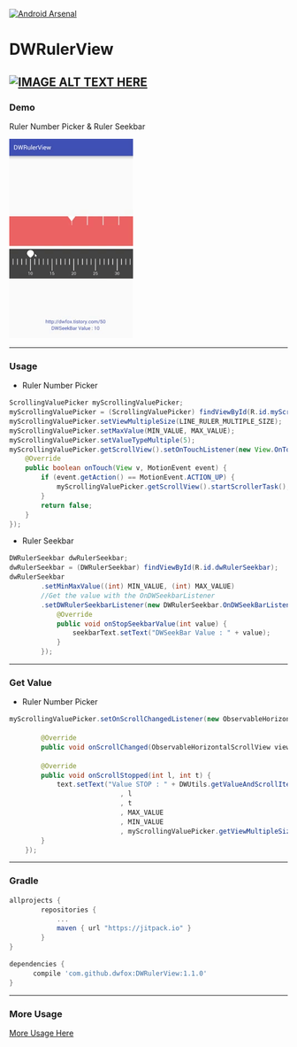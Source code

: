 [![Android Arsenal](https://img.shields.io/badge/Android%20Arsenal-DWRulerView-brightgreen.svg?style=flat)](http://android-arsenal.com/details/1/4630)

DWRulerView
=========
[![IMAGE ALT TEXT HERE](https://github.com/dwfox/DWRulerView/raw/master/screenshot/youtube_image.png)](http://www.youtube.com/watch?v=Udy_ThDo5kw)
---
### Demo
Ruler Number Picker & Ruler Seekbar

<img src="screenshot/dwseekbar.gif"/>

---

### Usage
- Ruler Number Picker
```java
ScrollingValuePicker myScrollingValuePicker;
myScrollingValuePicker = (ScrollingValuePicker) findViewById(R.id.myScrollingValuePicker);
myScrollingValuePicker.setViewMultipleSize(LINE_RULER_MULTIPLE_SIZE);
myScrollingValuePicker.setMaxValue(MIN_VALUE, MAX_VALUE);
myScrollingValuePicker.setValueTypeMultiple(5);
myScrollingValuePicker.getScrollView().setOnTouchListener(new View.OnTouchListener() {
    @Override
    public boolean onTouch(View v, MotionEvent event) {
        if (event.getAction() == MotionEvent.ACTION_UP) {
            myScrollingValuePicker.getScrollView().startScrollerTask();
        }
        return false;
    }
});
```

- Ruler Seekbar
```java
DWRulerSeekbar dwRulerSeekbar;
dwRulerSeekbar = (DWRulerSeekbar) findViewById(R.id.dwRulerSeekbar);
dwRulerSeekbar
        .setMinMaxValue((int) MIN_VALUE, (int) MAX_VALUE)
        //Get the value with the OnDWSeekbarListener
        .setDWRulerSeekbarListener(new DWRulerSeekbar.OnDWSeekBarListener() {
            @Override
            public void onStopSeekbarValue(int value) {
                seekbarText.setText("DWSeekBar Value : " + value);
            }
        });
```
---
### Get Value
- Ruler Number Picker
```java
myScrollingValuePicker.setOnScrollChangedListener(new ObservableHorizontalScrollView.OnScrollChangedListener() {

        @Override
        public void onScrollChanged(ObservableHorizontalScrollView view, int l, int t) {}

        @Override
        public void onScrollStopped(int l, int t) {
            text.setText("Value STOP : " + DWUtils.getValueAndScrollItemToCenter(myScrollingValuePicker.getScrollView() // set TextView
                            , l
                            , t
                            , MAX_VALUE
                            , MIN_VALUE
                            , myScrollingValuePicker.getViewMultipleSize()));
        }
    });
```
---
### Gradle

```groovy
allprojects {
		repositories {
			...
			maven { url "https://jitpack.io" }
		}
}
```

```groovy
dependencies {
	  compile 'com.github.dwfox:DWRulerView:1.1.0'
}
```
---
### More Usage
[More Usage Here](http://dwfox.tistory.com/50)
